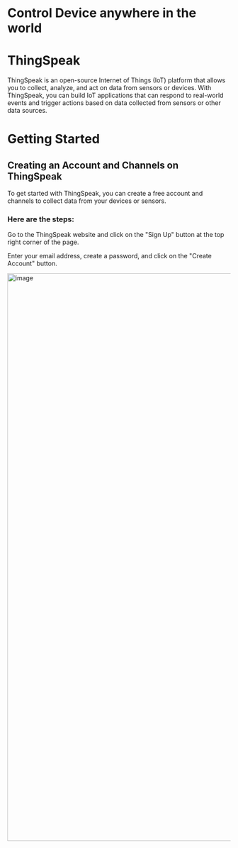 
# Control Device anywhere in the world

# ThingSpeak

ThingSpeak is an open-source Internet of Things (IoT) platform that allows you to collect, analyze, and act on data from sensors or devices. With ThingSpeak, you can build IoT applications that can respond to real-world events and trigger actions based on data collected from sensors or other data sources.



# Getting Started


## Creating an Account and Channels on ThingSpeak
To get started with ThingSpeak, you can create a free account and channels to collect data from your devices or sensors. 

### Here are the steps:

Go to the ThingSpeak website and click on the "Sign Up" button at the top right corner of the page.

Enter your email address, create a password, and click on the "Create Account" button.


<img width="1280" alt="image" src="https://user-images.githubusercontent.com/94438149/229369588-37a4971b-9182-4036-8f06-65920fab8724.png">
